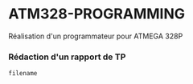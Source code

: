 # ATM328-PROGRAMMING
Réalisation d'un programmateur pour ATMEGA 328P

### Rédaction d'un rapport de TP
``filename
``
